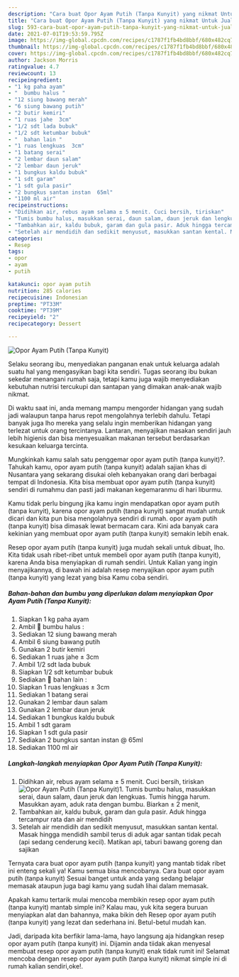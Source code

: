 ```yaml
---
description: "Cara buat Opor Ayam Putih (Tanpa Kunyit) yang nikmat Untuk Jualan"
title: "Cara buat Opor Ayam Putih (Tanpa Kunyit) yang nikmat Untuk Jualan"
slug: 593-cara-buat-opor-ayam-putih-tanpa-kunyit-yang-nikmat-untuk-jualan
date: 2021-07-01T19:53:59.795Z
image: https://img-global.cpcdn.com/recipes/c1787f1fb4bd8bbf/680x482cq70/opor-ayam-putih-tanpa-kunyit-foto-resep-utama.jpg
thumbnail: https://img-global.cpcdn.com/recipes/c1787f1fb4bd8bbf/680x482cq70/opor-ayam-putih-tanpa-kunyit-foto-resep-utama.jpg
cover: https://img-global.cpcdn.com/recipes/c1787f1fb4bd8bbf/680x482cq70/opor-ayam-putih-tanpa-kunyit-foto-resep-utama.jpg
author: Jackson Morris
ratingvalue: 4.7
reviewcount: 13
recipeingredient:
- "1 kg paha ayam"
- "  bumbu halus "
- "12 siung bawang merah"
- "6 siung bawang putih"
- "2 butir kemiri"
- "1 ruas jahe  3cm"
- "1/2 sdt lada bubuk"
- "1/2 sdt ketumbar bubuk"
- "  bahan lain "
- "1 ruas lengkuas  3cm"
- "1 batang serai"
- "2 lembar daun salam"
- "2 lembar daun jeruk"
- "1 bungkus kaldu bubuk"
- "1 sdt garam"
- "1 sdt gula pasir"
- "2 bungkus santan instan  65ml"
- "1100 ml air"
recipeinstructions:
- "Didihkan air, rebus ayam selama ± 5 menit. Cuci bersih, tiriskan"
- "Tumis bumbu halus, masukkan serai, daun salam, daun jeruk dan lengkuas. Tumis hingga harum. Masukkan ayam, aduk rata dengan bumbu. Biarkan ± 2 menit,"
- "Tambahkan air, kaldu bubuk, garam dan gula pasir. Aduk hingga tercampur rata dan air mendidih"
- "Setelah air mendidih dan sedikit menyusut, masukkan santan kental. Masak hingga mendidih sambil terus di aduk agar santan tidak pecah (api sedang cenderung kecil). Matikan api, taburi bawang goreng dan sajikan"
categories:
- Resep
tags:
- opor
- ayam
- putih

katakunci: opor ayam putih 
nutrition: 285 calories
recipecuisine: Indonesian
preptime: "PT33M"
cooktime: "PT39M"
recipeyield: "2"
recipecategory: Dessert

---
```



![Opor Ayam Putih (Tanpa Kunyit)](https://img-global.cpcdn.com/recipes/c1787f1fb4bd8bbf/680x482cq70/opor-ayam-putih-tanpa-kunyit-foto-resep-utama.jpg)

Selaku seorang ibu, menyediakan panganan enak untuk keluarga adalah suatu hal yang mengasyikan bagi kita sendiri. Tugas seorang ibu bukan sekedar menangani rumah saja, tetapi kamu juga wajib menyediakan kebutuhan nutrisi tercukupi dan santapan yang dimakan anak-anak wajib nikmat.

Di waktu  saat ini, anda memang mampu mengorder hidangan yang sudah jadi walaupun tanpa harus repot mengolahnya terlebih dahulu. Tetapi banyak juga lho mereka yang selalu ingin memberikan hidangan yang terlezat untuk orang tercintanya. Lantaran, menyajikan masakan sendiri jauh lebih higienis dan bisa menyesuaikan makanan tersebut berdasarkan kesukaan keluarga tercinta. 



Mungkinkah kamu salah satu penggemar opor ayam putih (tanpa kunyit)?. Tahukah kamu, opor ayam putih (tanpa kunyit) adalah sajian khas di Nusantara yang sekarang disukai oleh kebanyakan orang dari berbagai tempat di Indonesia. Kita bisa membuat opor ayam putih (tanpa kunyit) sendiri di rumahmu dan pasti jadi makanan kegemaranmu di hari liburmu.

Kamu tidak perlu bingung jika kamu ingin mendapatkan opor ayam putih (tanpa kunyit), karena opor ayam putih (tanpa kunyit) sangat mudah untuk dicari dan kita pun bisa mengolahnya sendiri di rumah. opor ayam putih (tanpa kunyit) bisa dimasak lewat bermacam cara. Kini ada banyak cara kekinian yang membuat opor ayam putih (tanpa kunyit) semakin lebih enak.

Resep opor ayam putih (tanpa kunyit) juga mudah sekali untuk dibuat, lho. Kita tidak usah ribet-ribet untuk membeli opor ayam putih (tanpa kunyit), karena Anda bisa menyiapkan di rumah sendiri. Untuk Kalian yang ingin menyajikannya, di bawah ini adalah resep menyajikan opor ayam putih (tanpa kunyit) yang lezat yang bisa Kamu coba sendiri.

<!--inarticleads1-->

##### Bahan-bahan dan bumbu yang diperlukan dalam menyiapkan Opor Ayam Putih (Tanpa Kunyit):

1. Siapkan 1 kg paha ayam
1. Ambil  🥥 bumbu halus :
1. Sediakan 12 siung bawang merah
1. Ambil 6 siung bawang putih
1. Gunakan 2 butir kemiri
1. Sediakan 1 ruas jahe ± 3cm
1. Ambil 1/2 sdt lada bubuk
1. Siapkan 1/2 sdt ketumbar bubuk
1. Sediakan  🥥 bahan lain :
1. Siapkan 1 ruas lengkuas ± 3cm
1. Sediakan 1 batang serai
1. Gunakan 2 lembar daun salam
1. Gunakan 2 lembar daun jeruk
1. Sediakan 1 bungkus kaldu bubuk
1. Ambil 1 sdt garam
1. Siapkan 1 sdt gula pasir
1. Sediakan 2 bungkus santan instan @ 65ml
1. Sediakan 1100 ml air




<!--inarticleads2-->

##### Langkah-langkah menyiapkan Opor Ayam Putih (Tanpa Kunyit):

1. Didihkan air, rebus ayam selama ± 5 menit. Cuci bersih, tiriskan
<img src="https://img-global.cpcdn.com/steps/1e74897955f949ad/160x128cq70/opor-ayam-putih-tanpa-kunyit-langkah-memasak-1-foto.jpg" alt="Opor Ayam Putih (Tanpa Kunyit)">1. Tumis bumbu halus, masukkan serai, daun salam, daun jeruk dan lengkuas. Tumis hingga harum. Masukkan ayam, aduk rata dengan bumbu. Biarkan ± 2 menit,
1. Tambahkan air, kaldu bubuk, garam dan gula pasir. Aduk hingga tercampur rata dan air mendidih
1. Setelah air mendidih dan sedikit menyusut, masukkan santan kental. Masak hingga mendidih sambil terus di aduk agar santan tidak pecah (api sedang cenderung kecil). Matikan api, taburi bawang goreng dan sajikan




Ternyata cara buat opor ayam putih (tanpa kunyit) yang mantab tidak ribet ini enteng sekali ya! Kamu semua bisa mencobanya. Cara buat opor ayam putih (tanpa kunyit) Sesuai banget untuk anda yang sedang belajar memasak ataupun juga bagi kamu yang sudah lihai dalam memasak.

Apakah kamu tertarik mulai mencoba membikin resep opor ayam putih (tanpa kunyit) mantab simple ini? Kalau mau, yuk kita segera buruan menyiapkan alat dan bahannya, maka bikin deh Resep opor ayam putih (tanpa kunyit) yang lezat dan sederhana ini. Betul-betul mudah kan. 

Jadi, daripada kita berfikir lama-lama, hayo langsung aja hidangkan resep opor ayam putih (tanpa kunyit) ini. Dijamin anda tiidak akan menyesal membuat resep opor ayam putih (tanpa kunyit) enak tidak rumit ini! Selamat mencoba dengan resep opor ayam putih (tanpa kunyit) nikmat simple ini di rumah kalian sendiri,oke!.

